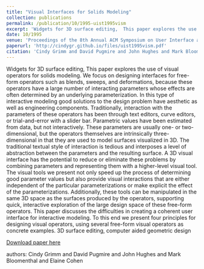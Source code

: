 ```yaml
---
title: "Visual Interfaces for Solids Modeling"
collection: publications
permalink: /publication/10/1995-uist1995vism
excerpt: 'Widgets for 3D surface editing,  This paper explores the use of visual operators for solids modeling. We focus on designing interfaces for free-form operators such as blends,  sweeps,  and deformations,  because these operators have a large number of interacting parameters whose effects are often determined by an underlying parameterization. In this type of interactive modeling good solutions to the design problem have aesthetic as well as engineering components. Traditionally,  interaction with the parameters of these operators has been through text editors,  curve editors,  or trial-and-error with a slider bar. Parametric values have been estimated from data,  but not interactively. These parameters are usually one- or two-dimensional,  but the operators themselves are intrinsically three-dimensional in that they are used to model surfaces visualized in 3D. The traditional textual style of interaction is tedious and interposes a level of abstraction between the parameters and the resulting surface. A 3D visual interface has the potential to reduce or eliminate these problems by combining parameters and representing them with a higher-level visual tool. The visual tools we present not only speed up the process of determining good parameter values but also provide visual interactions that are either independent of the particular parameterizations or make explicit the effect of the parameterizations. Additionally,  these tools can be manipulated in the same 3D space as the surfaces produced by the operators,  supporting quick,  interactive exploration of the large design space of these free-form operators. This paper discusses the difficulties in creating a coherent user interface for interactive modeling. To this end we present four principles for designing visual operators,  using several free-form visual operators as concrete examples.  3D surface editing,  computer aided geometric design, '
date: 10/1995
venue: 'Proceedings of the 8th Annual ACM Symposium on User Interface and Software Technology '
paperurl: 'http://cindygr.github.io/files/uist1995vism.pdf'
citation: 'Cindy Grimm and David Pugmire and John Hughes and Mark Bloomenthal and Elaine Cohen'
---
```

Widgets for 3D surface editing,  This paper explores the use of visual operators for solids modeling. We focus on designing interfaces for free-form operators such as blends,  sweeps,  and deformations,  because these operators have a large number of interacting parameters whose effects are often determined by an underlying parameterization. In this type of interactive modeling good solutions to the design problem have aesthetic as well as engineering components. Traditionally,  interaction with the parameters of these operators has been through text editors,  curve editors,  or trial-and-error with a slider bar. Parametric values have been estimated from data,  but not interactively. These parameters are usually one- or two-dimensional,  but the operators themselves are intrinsically three-dimensional in that they are used to model surfaces visualized in 3D. The traditional textual style of interaction is tedious and interposes a level of abstraction between the parameters and the resulting surface. A 3D visual interface has the potential to reduce or eliminate these problems by combining parameters and representing them with a higher-level visual tool. The visual tools we present not only speed up the process of determining good parameter values but also provide visual interactions that are either independent of the particular parameterizations or make explicit the effect of the parameterizations. Additionally,  these tools can be manipulated in the same 3D space as the surfaces produced by the operators,  supporting quick,  interactive exploration of the large design space of these free-form operators. This paper discusses the difficulties in creating a coherent user interface for interactive modeling. To this end we present four principles for designing visual operators,  using several free-form visual operators as concrete examples.  3D surface editing,  computer aided geometric design

[Download paper here](http://cindygr.github.io/files/uist1995vism.pdf)

authors: Cindy Grimm and David Pugmire and John Hughes and Mark Bloomenthal and Elaine Cohen